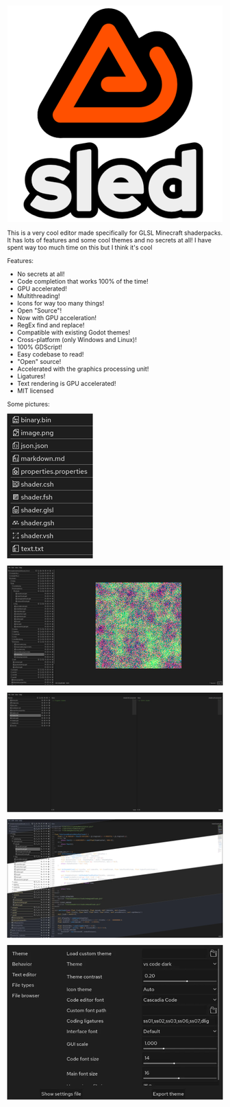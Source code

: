 ![boot.png](src/assets/icons/boot.png)

This is a very cool editor made specifically for GLSL Minecraft shaderpacks. It has lots of features and some cool themes and no secrets at all! I have spent way too much time on this but I think it's cool

Features:

 * No secrets at all!
 * Code completion that works 100% of the time!
 * GPU accelerated!
 * Multithreading!
 * Icons for way too many things!
 * Open "Source"!
 * Now with GPU acceleration!
 * RegEx find and replace!
 * Compatible with existing Godot themes!
 * Cross-platform (only Windows and Linux)!
 * 100% GDScript!
 * Easy codebase to read!
 * "Open" source!
 * Accelerated with the graphics processing unit!
 * Ligatures!
 * Text rendering is GPU accelerated!
 * MIT licensed

Some pictures:

![all the icons I made](screenshots/icons.png)

![the image viewer](screenshots/imgpreview.webp)

![side-by-side fragment and vertex shaders](screenshots/sbs.webp)

![lots of themes](screenshots/theme.png)

![lots of themes](screenshots/themeop.webp)
